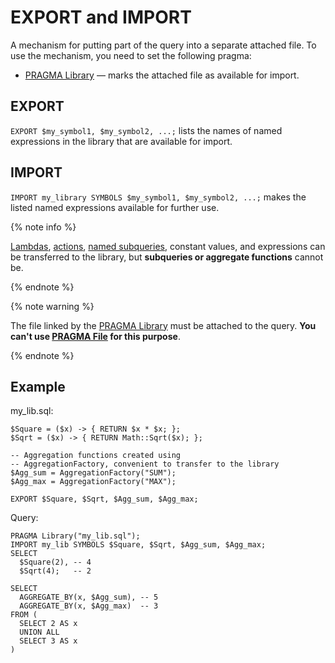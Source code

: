 # EXPORT and IMPORT

A mechanism for putting part of the query into a separate attached file. To use the mechanism, you need to set the following pragma:

* [PRAGMA Library](pragma.md#library) &mdash; marks the attached file as available for import.

## EXPORT

`EXPORT $my_symbol1, $my_symbol2, ...;` lists the names of named expressions in the library that are available for import.

## IMPORT

`IMPORT my_library SYMBOLS $my_symbol1, $my_symbol2, ...;` makes the listed named expressions available for further use.

{% note info %}

[Lambdas](expressions.md#lambda), [actions](action.md), [named subqueries](subquery.md), constant values, and expressions can be transferred to the library, but __subqueries or aggregate functions__ cannot be.

{% endnote %}

{% note warning %}

The file linked by the [PRAGMA Library](pragma.md#library) must be attached to the query. __You can't use [PRAGMA File](pragma.md#file) for this purpose__.

{% endnote %}


## Example

my_lib.sql:

```yql
$Square = ($x) -> { RETURN $x * $x; };
$Sqrt = ($x) -> { RETURN Math::Sqrt($x); };

-- Aggregation functions created using
-- AggregationFactory, convenient to transfer to the library
$Agg_sum = AggregationFactory("SUM");
$Agg_max = AggregationFactory("MAX");

EXPORT $Square, $Sqrt, $Agg_sum, $Agg_max;
```

Query:

```yql
PRAGMA Library("my_lib.sql");
IMPORT my_lib SYMBOLS $Square, $Sqrt, $Agg_sum, $Agg_max;
SELECT
  $Square(2), -- 4
  $Sqrt(4);   -- 2

SELECT
  AGGREGATE_BY(x, $Agg_sum), -- 5
  AGGREGATE_BY(x, $Agg_max)  -- 3
FROM (
  SELECT 2 AS x
  UNION ALL
  SELECT 3 AS x
)
```


